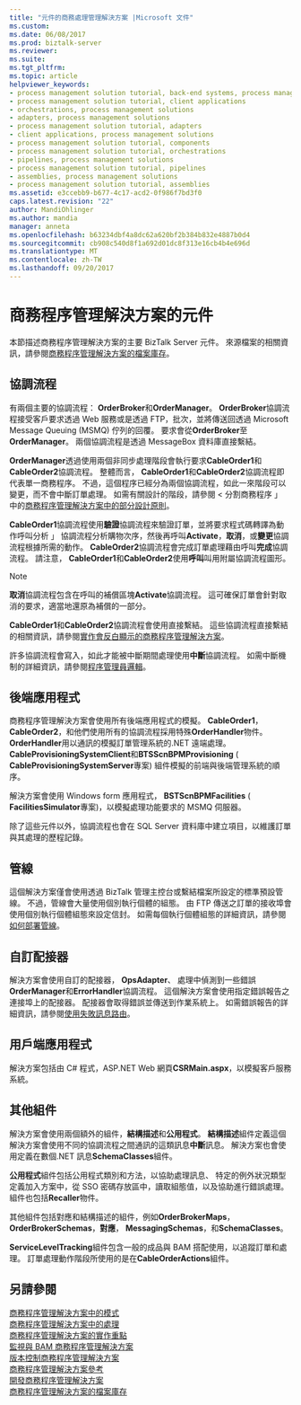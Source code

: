 ```yaml
---
title: "元件的商務處理管理解決方案 |Microsoft 文件"
ms.custom: 
ms.date: 06/08/2017
ms.prod: biztalk-server
ms.reviewer: 
ms.suite: 
ms.tgt_pltfrm: 
ms.topic: article
helpviewer_keywords:
- process management solution tutorial, back-end systems, process management solutions
- process management solution tutorial, client applications
- orchestrations, process management solutions
- adapters, process management solutions
- process management solution tutorial, adapters
- client applications, process management solutions
- process management solution tutorial, components
- process management solution tutorial, orchestrations
- pipelines, process management solutions
- process management solution tutorial, pipelines
- assemblies, process management solutions
- process management solution tutorial, assemblies
ms.assetid: e3ccebb9-b677-4c17-acd2-0f986f7bd3f0
caps.latest.revision: "22"
author: MandiOhlinger
ms.author: mandia
manager: anneta
ms.openlocfilehash: b63234dbf4a8dc62a620bf2b384b832e4887b0d4
ms.sourcegitcommit: cb908c540d8f1a692d01dc8f313e16cb4b4e696d
ms.translationtype: MT
ms.contentlocale: zh-TW
ms.lasthandoff: 09/20/2017
---
```

# <a name="components-of-the-business-process-management-solution"></a>商務程序管理解決方案的元件
本節描述商務程序管理解決方案的主要 BizTalk Server 元件。 來源檔案的相關資訊，請參閱[商務程序管理解決方案的檔案庫存](../core/file-inventory-for-the-business-process-management-solution.md)。  
  
## <a name="orchestrations"></a>協調流程  
 有兩個主要的協調流程： **OrderBroker**和**OrderManager**。 **OrderBroker**協調流程接受客戶要求透過 Web 服務或是透過 FTP，批次，並將傳送回透過 Microsoft Message Queuing (MSMQ) 佇列的回覆。 要求會從**OrderBroker**至**OrderManager**。 兩個協調流程是透過 MessageBox 資料庫直接繫結。  
  
 **OrderManager**透過使用兩個非同步處理階段會執行要求**CableOrder1**和**CableOrder2**協調流程。 整體而言， **CableOrder1**和**CableOrder2**協調流程即代表單一商務程序。 不過，這個程序已經分為兩個協調流程，如此一來階段可以變更，而不會中斷訂單處理。 如需有關設計的階段，請參閱 < 分割商務程序 」 中的[商務程序管理解決方案中的部分設計原則](../core/some-design-principles-in-the-business-process-management-solution.md)。  
  
 **CableOrder1**協調流程使用**驗證**協調流程來驗證訂單，並將要求程式碼轉譯為動作呼叫分析 」 協調流程分析購物次序，然後再呼叫**Activate**，**取消**，或**變更**協調流程根據所需的動作。 **CableOrder2**協調流程會完成訂單處理藉由呼叫**完成**協調流程。 請注意， **CableOrder1**和**CableOrder2**使用**呼叫**叫用附屬協調流程圖形。  
  
> [!NOTE]
>  **取消**協調流程包含在呼叫的補償區塊**Activate**協調流程。 這可確保訂單會針對取消的要求，適當地還原為補償的一部分。  
  
 **CableOrder1**和**CableOrder2**協調流程會使用直接繫結。 這些協調流程直接繫結的相關資訊，請參閱[實作會反白顯示的商務程序管理解決方案](../core/implementation-highlights-of-the-business-process-management-solution.md)。  
  
 許多協調流程會寫入，如此才能被中斷期間處理使用**中斷**協調流程。 如需中斷機制的詳細資訊，請參閱[程序管理員邏輯](../core/process-manager-logic.md)。  
  
## <a name="back-end-applications"></a>後端應用程式  
 商務程序管理解決方案會使用所有後端應用程式的模擬。 **CableOrder1**， **CableOrder2**，和他們使用所有的協調流程採用特殊**OrderHandler**物件。 **OrderHandler**用以通訊的模擬訂單管理系統的.NET 遠端處理。 **CableProvisioningSystemClient**和**BTSScnBPMProvisioning** ( **CableProvisioningSystemServer**專案) 組件模擬的前端與後端管理系統的順序。  
  
 解決方案會使用 Windows form 應用程式， **BSTScnBPMFacilities** ( **FacilitiesSimulator**專案)，以模擬處理功能要求的 MSMQ 伺服器。  
  
 除了這些元件以外，協調流程也會在 SQL Server 資料庫中建立項目，以維護訂單與其處理的歷程記錄。  
  
## <a name="pipelines"></a>管線  
 這個解決方案僅會使用透過 BizTalk 管理主控台或繫結檔案所設定的標準預設管線。 不過，管線會大量使用個別執行個體的組態。 由 FTP 傳送之訂單的接收埠會使用個別執行個體組態來設定信封。 如需每個執行個體組態的詳細資訊，請參閱[如何部署管線](../core/how-to-deploy-pipelines.md)。  
  
## <a name="custom-adapter"></a>自訂配接器  
 解決方案會使用自訂的配接器， **OpsAdapter**、 處理中偵測到一些錯誤**OrderManager**和**ErrorHandler**協調流程。 這個解決方案會使用指定錯誤報告之連接埠上的配接器。 配接器會取得錯誤並傳送到作業系統上。 如需錯誤報告的詳細資訊，請參閱[使用失敗訊息路由](../core/using-failed-message-routing.md)。  
  
## <a name="client-application"></a>用戶端應用程式  
 解決方案包括由 C# 程式，ASP.NET Web 網頁**CSRMain.aspx**，以模擬客戶服務系統。  
  
## <a name="other-assemblies"></a>其他組件  
 解決方案會使用兩個額外的組件，**結構描述**和**公用程式**。 **結構描述**組件定義這個解決方案會使用不同的協調流程之間通訊的這類訊息**中斷**訊息。 解決方案也會使用定義在數個.NET 訊息**SchemaClasses**組件。  
  
 **公用程式**組件包括公用程式類別和方法，以協助處理訊息、 特定的例外狀況類型定義加入方案中，從 SSO 密碼存放區中，讀取組態值，以及協助進行錯誤處理。 組件也包括**Recaller**物件。  
  
 其他組件包括對應和結構描述的組件，例如**OrderBrokerMaps**， **OrderBrokerSchemas**，**對應**， **MessagingSchemas**，和**SchemaClasses**。  
  
 **ServiceLevelTracking**組件包含一般的成品與 BAM 搭配使用，以追蹤訂單和處理。 訂單處理動作階段所使用的是在**CableOrderActions**組件。  
  
## <a name="see-also"></a>另請參閱  
 [商務程序管理解決方案中的模式](../core/patterns-in-the-business-process-management-solution.md)   
 [商務程序管理解決方案中的處理](../core/processing-in-the-business-process-management-solution.md)   
 [商務程序管理解決方案的實作重點](../core/implementation-highlights-of-the-business-process-management-solution.md)   
 [監視與 BAM 商務程序管理解決方案](../core/monitoring-the-business-process-management-solution-with-bam.md)   
 [版本控制商務程序管理解決方案](../core/versioning-the-business-process-management-solution.md)   
 [商務程序管理解決方案參考](../core/business-process-management-solution-reference.md)   
 [開發商務程序管理解決方案](../core/developing-a-business-process-management-solution.md)   
 [商務程序管理解決方案的檔案庫存](../core/file-inventory-for-the-business-process-management-solution.md)